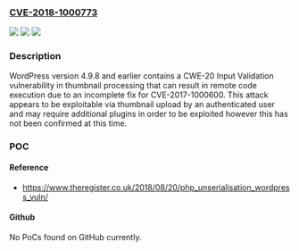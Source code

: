 ### [CVE-2018-1000773](https://cve.mitre.org/cgi-bin/cvename.cgi?name=CVE-2018-1000773)
![](https://img.shields.io/static/v1?label=Product&message=n%2Fa&color=blue)
![](https://img.shields.io/static/v1?label=Version&message=n%2Fa&color=blue)
![](https://img.shields.io/static/v1?label=Vulnerability&message=n%2Fa&color=brighgreen)

### Description

WordPress version 4.9.8 and earlier contains a CWE-20 Input Validation vulnerability in thumbnail processing that can result in remote code execution due to an incomplete fix for CVE-2017-1000600. This attack appears to be exploitable via thumbnail upload by an authenticated user and may require additional plugins in order to be exploited however this has not been confirmed at this time.

### POC

#### Reference
- https://www.theregister.co.uk/2018/08/20/php_unserialisation_wordpress_vuln/

#### Github
No PoCs found on GitHub currently.

